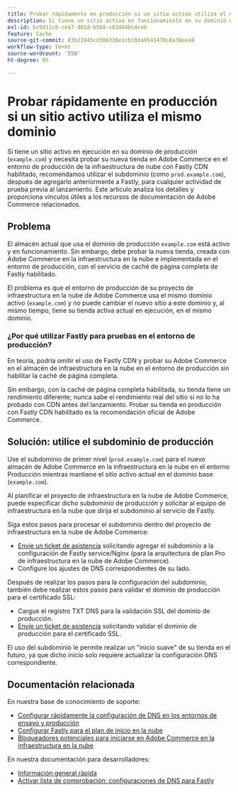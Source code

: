 ```yaml
---
title: Probar rápidamente en producción si un sitio activo utiliza el mismo dominio
description: Si tiene un sitio activo en funcionamiento en su dominio de producción (`example.com`) y necesita probar su nueva tienda en Adobe Commerce en el entorno de producción de la infraestructura de nube con Fastly CDN habilitado, recomendamos utilizar el subdominio (como `prod.example.com`), después de agregarlo anteriormente a Fastly, para cualquier actividad de prueba previa al lanzamiento. Este artículo analiza los detalles y proporciona vínculos útiles a los recursos de documentación de Adobe Commerce relacionados.
exl-id: bc9d11c8-ce47-461d-b5b8-c03494bc4ceb
feature: Cache
source-git-commit: 83b21845cd306336e1cb193a9541478c8a38eea8
workflow-type: tm+mt
source-wordcount: '550'
ht-degree: 0%

---
```


# Probar rápidamente en producción si un sitio activo utiliza el mismo dominio

Si tiene un sitio activo en ejecución en su dominio de producción (`example.com`) y necesita probar su nueva tienda en Adobe Commerce en el entorno de producción de la infraestructura de nube con Fastly CDN habilitado, recomendamos utilizar el subdominio (como `prod.example.com`), después de agregarlo anteriormente a Fastly, para cualquier actividad de prueba previa al lanzamiento. Este artículo analiza los detalles y proporciona vínculos útiles a los recursos de documentación de Adobe Commerce relacionados.

## Problema

El almacén actual que usa el dominio de producción `example.com` está activo y en funcionamiento. Sin embargo, debe probar la nueva tienda, creada con Adobe Commerce en la infraestructura en la nube e implementada en el entorno de producción, con el servicio de caché de página completa de Fastly habilitado.

El problema es que el entorno de producción de su proyecto de infraestructura en la nube de Adobe Commerce usa el mismo dominio activo (`example.com`) y no puede cambiar el nuevo sitio a este dominio y, al mismo tiempo, tiene su tienda activa actual en ejecución, en el mismo dominio.

### ¿Por qué utilizar Fastly para pruebas en el entorno de producción?

En teoría, podría omitir el uso de Fastly CDN y probar su Adobe Commerce en el almacén de infraestructura en la nube en el entorno de producción sin habilitar la caché de página completa.

Sin embargo, con la caché de página completa habilitada, su tienda tiene un rendimiento diferente; nunca sabe el rendimiento real del sitio si no lo ha probado con CDN antes del lanzamiento. Probar su tienda en producción con Fastly CDN habilitado es la recomendación oficial de Adobe Commerce.

## Solución: utilice el subdominio de producción

Use el subdominio de primer nivel (`prod.example.com`) para el nuevo almacén de Adobe Commerce en la infraestructura en la nube en el entorno Producción mientras mantiene el sitio activo actual en el dominio base (`example.com`).

Al planificar el proyecto de infraestructura en la nube de Adobe Commerce, puede especificar dicho subdominio de producción y solicitar al equipo de infraestructura en la nube que dirija el subdominio al servicio de Fastly.

Siga estos pasos para procesar el subdominio dentro del proyecto de infraestructura en la nube de Adobe Commerce:

* [Envíe un ticket de asistencia](/help/help-center-guide/help-center/magento-help-center-user-guide.md#submit-ticket) solicitando agregar el subdominio a la configuración de Fastly service/Nginx (para la arquitectura de plan Pro de infraestructura en la nube de Adobe Commerce).
* Configure los ajustes de DNS correspondientes de su lado.

Después de realizar los pasos para la configuración del subdominio, también debe realizar estos pasos para validar el dominio de producción para el certificado SSL:

* Cargue el registro TXT DNS para la validación SSL del dominio de producción.
* [Envíe un ticket de asistencia](/help/help-center-guide/help-center/magento-help-center-user-guide.md#submit-ticket) solicitando validar el dominio de producción para el certificado SSL.

El uso del subdominio le permite realizar un &quot;inicio suave&quot; de su tienda en el futuro, ya que dicho inicio solo requiere actualizar la configuración DNS correspondiente.

## Documentación relacionada

En nuestra base de conocimiento de soporte:

* [Configurar rápidamente la configuración de DNS en los entornos de ensayo y producción](https://experienceleague.adobe.com/docs/commerce-knowledge-base/kb/how-to/configure-fastly-dns-settings-on-staging-and-production-environments.html)
* [Configurar Fastly para el plan de inicio en la nube](https://experienceleague.adobe.com/docs/commerce-knowledge-base/kb/how-to/set-up-fastly-for-starter-plan-on-cloud.html)
* [Bloqueadores potenciales para iniciarse en Adobe Commerce en la infraestructura en la nube](https://experienceleague.adobe.com/docs/commerce-knowledge-base/kb/troubleshooting/miscellaneous/blockers-launching-on-magento-commerce-cloud.html)

En nuestra documentación para desarrolladores:

* [Información general rápida](https://experienceleague.adobe.com/docs/commerce-cloud-service/user-guide/cdn/fastly.html)
* [Activar lista de comprobación: configuraciones de DNS para Fastly](https://experienceleague.adobe.com/docs/commerce-cloud-service/user-guide/launch/checklist.html)

